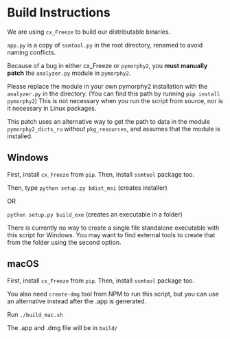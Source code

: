 # Build Instructions

We are using `cx_Freeze` to build our distributable binaries.

`app.py` is a copy of `ssmtool.py` in the root directory, renamed to avoid naming conflicts.

Because of a bug in either cx_Freeze or `pymorphy2`, you **must manually patch** the `analyzer.py` module in `pymorphy2`. 

Please replace the module in your own pymorphy2 installation with the `analyzer.py` in the directory. (You can find this path by running `pip install pymorphy2`) This is not necessary when you run the script from source, nor is it necessary in Linux packages.

This patch uses an alternative way to get the path to data in the module `pymorphy2_dicts_ru` without `pkg_resources`, and assumes that the module is installed.

## Windows
First, install `cx_Freeze` from `pip`.
Then, install `ssmtool` package too.

Then, type `python setup.py bdist_msi` (creates installer)

OR

`python setup.py build_exe` (creates an executable in a folder)

There is currently no way to create a single file standalone executable with this script for Windows. You may want to find external tools to create that from the folder using the second option.

## macOS
First, install `cx_Freeze` from `pip`.
Then, install `ssmtool` package too.

You also need `create-dmg` tool from NPM to run this script, but you can use an alternative instead after the .app is generated.

Run `./build_mac.sh`

The .app and .dmg file will be in `build/`